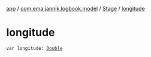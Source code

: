 [app](../../index.md) / [com.ema.jannik.logbook.model](../index.md) / [Stage](index.md) / [longitude](./longitude.md)

# longitude

`var longitude: `[`Double`](https://kotlinlang.org/api/latest/jvm/stdlib/kotlin/-double/index.html)